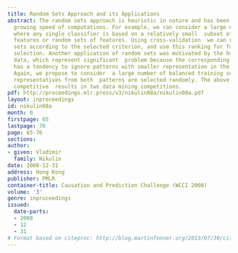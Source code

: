 ```yaml
---
title: Random Sets Approach and its Applications
abstract: The random sets approach is heuristic in nature and has been inspired by  the
  growing speed of computations. For example, we can consider a large number  of classifiers
  where any single classifier is based on a relatively small  subset of randomly selected
  features or random sets of features. Using cross-validation  we can rank all random
  sets according to the selected criterion, and use this ranking for further feature
  selection. Another application of random sets was motivated by the huge imbalanced
  data, which represent significant  problem because the corresponding classifier
  has a tendency to ignore patterns with smaller representation in the training set.
  Again, we propose to consider  a large number of balanced training subsets where
  representatives from both  patterns are selected randomly. The above models demonstrated
  competitive  results in two data mining competitions.
pdf: http://proceedings.mlr.press/v3/nikulin08a/nikulin08a.pdf
layout: inproceedings
id: nikulin08a
month: 0
firstpage: 65
lastpage: 76
page: 65-76
sections: 
author:
- given: Vladimir
  family: Nikulin
date: 2008-12-31
address: Hong Kong
publisher: PMLR
container-title: Causation and Prediction Challenge (WCCI 2008)
volume: '3'
genre: inproceedings
issued:
  date-parts:
  - 2008
  - 12
  - 31
# Format based on citeproc: http://blog.martinfenner.org/2013/07/30/citeproc-yaml-for-bibliographies/
---
```

